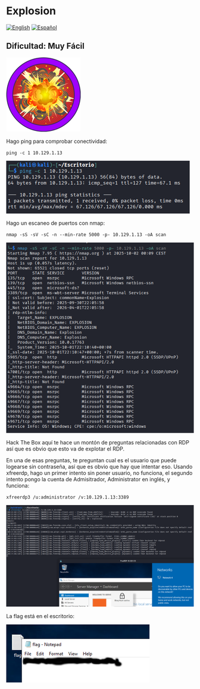 # Explosion
[![English](https://img.shields.io/badge/English-blue.svg)](README.md) [![Español](https://img.shields.io/badge/Español-green.svg)](README.es.md)

## Dificultad: Muy Fácil

<img src="img/logo.png" alt="Alt Text" width="200">

Hago ping para comprobar conectividad:

```
ping -c 1 10.129.1.13
```

![ping](img/1.png)

Hago un escaneo de puertos con nmap:

```
nmap -sS -sV -sC -n --min-rate 5000 -p- 10.129.1.13 -oA scan
```

![nmap](img/2.png)

Hack The Box aquí te hace un montón de preguntas relacionadas con RDP así que es obvio que esto va de explotar el RDP.

En una de esas preguntas, te preguntan cual es el usuario que puede logearse sin contraseña, así que es obvio que hay que intentar eso. Usando xfreerdp, hago un primer intento sin poner usuario, no funciona, el segundo intento pongo la cuenta de Admisitrador, Administrator en inglés, y funciona:

```
xfreerdp3 /u:administrator /v:10.129.1.13:3389
```

![xfreerdp](img/3.png)

La flag está en el escritorio:

![flag](img/4.png)
